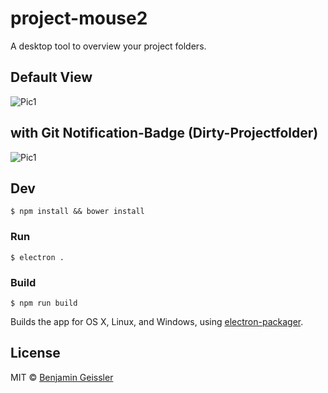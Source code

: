 # project-mouse2

A desktop tool to overview your project folders.

## Default View
![Pic1](http://i.imgur.com/hNUtMOD.png)

## with Git Notification-Badge (Dirty-Projectfolder)
![Pic1](http://i.imgur.com/QgDWEI7.png)

## Dev

```
$ npm install && bower install
```

### Run

```
$ electron .
```

### Build

```
$ npm run build
```

Builds the app for OS X, Linux, and Windows, using [electron-packager](https://github.com/maxogden/electron-packager).


## License

MIT © [Benjamin Geissler](http://geissler-com.de)
